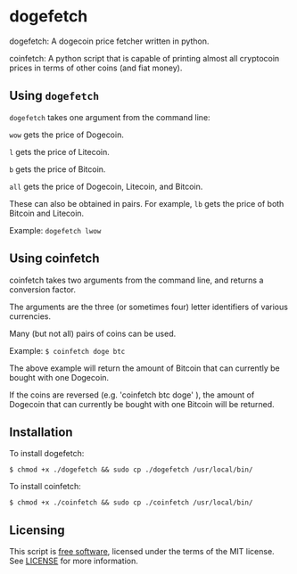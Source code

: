 dogefetch
=========

dogefetch:
A dogecoin price fetcher written in python.

coinfetch:
A python script that is capable of printing almost all cryptocoin prices in
terms of other coins (and fiat money).

Using `dogefetch`
-----------------

`dogefetch` takes one argument from the command line:

`wow` gets the price of Dogecoin.

`l` gets the price of Litecoin.

`b` gets the price of Bitcoin.

`all` gets the price of Dogecoin, Litecoin, and Bitcoin.

These can also be obtained in pairs. For example, `lb` gets the price of both
Bitcoin and Litecoin.

Example: `dogefetch lwow`

Using coinfetch
---------------

coinfetch takes two arguments from the command line, and returns a conversion factor.

The arguments are the three (or sometimes four) letter identifiers of various currencies.

Many (but not all) pairs of coins can be used.

Example: `$ coinfetch doge btc`

The above example will return the amount of Bitcoin that can currently be bought with one
Dogecoin. 

If the coins are reversed (e.g. 'coinfetch btc doge' ), the amount of Dogecoin
that can currently be bought with one Bitcoin will be returned.

Installation
------------

To install dogefetch:

`$ chmod +x ./dogefetch && sudo cp ./dogefetch /usr/local/bin/`

To install coinfetch:

`$ chmod +x ./coinfetch && sudo cp ./coinfetch /usr/local/bin/`

Licensing
---------

This script is [free software](http://gnu.org/philosophy/free-sw.html), licensed
under the terms of the MIT license. See [LICENSE](LICENSE) for more information.
